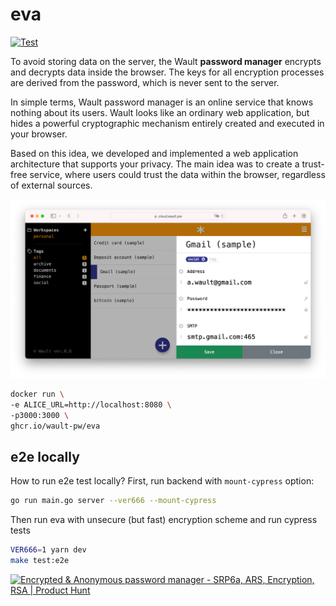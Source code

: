 # eva

[![Test](https://github.com/wault-pw/eva/actions/workflows/ci.yml/badge.svg)](https://github.com/wault-pw/eva/actions/workflows/ci.yml)

To avoid storing data on the server, the Wault **password manager** encrypts and decrypts data inside the browser. The keys for all encryption processes are derived from the password, which is never sent to the server. 

In simple terms, Wault password manager is an online service that knows nothing about its users. Wault looks like an ordinary web application, but hides a powerful cryptographic mechanism entirely created and executed in your browser. 

Based on this idea, we developed and implemented a web application architecture that supports your privacy. The main idea was to create a trust-free service, where users could trust the data within the browser, regardless of external sources.

![Wault password manager](/docs/screenshot.png)

```bash
docker run \
-e ALICE_URL=http://localhost:8080 \
-p3000:3000 \
ghcr.io/wault-pw/eva
```

## e2e locally
How to run e2e test locally? First, run backend with `mount-cypress` option:
```bash
go run main.go server --ver666 --mount-cypress
```

Then run eva with unsecure (but fast) encryption scheme and run cypress tests
```bash
VER666=1 yarn dev
make test:e2e
```

<a href="https://www.producthunt.com/posts/encrypted-anonymous-password-manager?utm_source=badge-review&utm_medium=badge&utm_souce=badge-encrypted&#0045;anonymous&#0045;password&#0045;manager#discussion-body" target="_blank"><img src="https://api.producthunt.com/widgets/embed-image/v1/review.svg?post_id=337572&theme=light" alt="Encrypted&#0032;&#0038;&#0032;Anonymous&#0032;password&#0032;manager - SRP6a&#0044;&#0032;ARS&#0044;&#0032;Encryption&#0044;&#0032;RSA | Product Hunt" style="width: 250px; height: 54px;" width="250" height="54" /></a>
